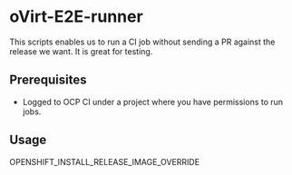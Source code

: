 # oVirt-E2E-runner

This scripts enables us to run a CI job without sending a PR against the release we want. It is great for testing.

## Prerequisites

- Logged to OCP CI under a project where you have permissions to run jobs.

## Usage

OPENSHIFT_INSTALL_RELEASE_IMAGE_OVERRIDE
